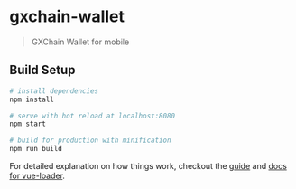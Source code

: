 # gxchain-wallet

> GXChain Wallet for mobile

## Build Setup

``` bash
# install dependencies
npm install

# serve with hot reload at localhost:8080
npm start

# build for production with minification
npm run build
```

For detailed explanation on how things work, checkout the [guide](http://vuejs-templates.github.io/webpack/) and [docs for vue-loader](http://vuejs.github.io/vue-loader).
